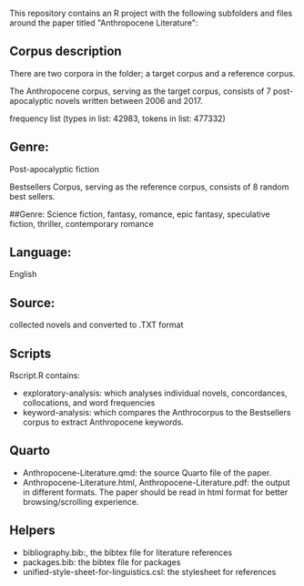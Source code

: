 This repository contains an R project with the following subfolders and files around the paper titled "Anthropocene Literature":

## Corpus description
There are two corpora in the folder; a target corpus and a reference corpus.

The Anthropocene corpus, serving as the target corpus, consists of 7 post-apocalyptic novels written between 2006 and 2017.

frequency list (types in list: 42983, tokens in list: 477332)

## Genre: 
Post-apocalyptic fiction


Bestsellers Corpus, serving as the reference corpus, consists of 8 random best sellers.

##Genre:
Science fiction, fantasy, romance, epic fantasy, speculative fiction, thriller, contemporary romance

## Language: 
English



## Source: 
collected novels and converted to .TXT format

## Scripts
Rscript.R contains:
- exploratory-analysis: which analyses individual novels, concordances, collocations, and word frequencies
- keyword-analysis: which compares the Anthrocorpus to the Bestsellers corpus to extract Anthropocene keywords.



## Quarto
- Anthropocene-Literature.qmd: the source Quarto file of the paper.
- Anthropocene-Literature.html, Anthropocene-Literature.pdf: the output in different formats. The paper should be read in html format for better browsing/scrolling experience.

## Helpers
- bibliography.bib:, the bibtex file for literature references
- packages.bib: the bibtex file for packages
- unified-style-sheet-for-linguistics.csl: the stylesheet for references
